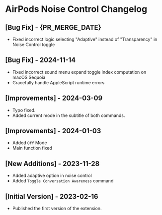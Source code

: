 # AirPods Noise Control Changelog

## [Bug Fix] - {PR_MERGE_DATE}

- Fixed incorrect logic selecting "Adaptive" instead of "Transparency" in Noise Control toggle

## [Bug Fix] - 2024-11-14

- Fixed incorrect sound menu expand toggle index computation on macOS Sequoia
- Gracefully handle AppleScript runtime errors

## [Improvements] - 2024-03-09
- Typo fixed.
- Added current mode in the subtitle of both commands.

## [Improvements] - 2024-01-03
- Added `Off` Mode
- Main function fixed

## [New Additions] - 2023-11-28

- Added adaptive option in noise control
- Added `Toggle Conversation Awareness` command

## [Initial Version] - 2023-02-16

- Published the first version of the extension.
